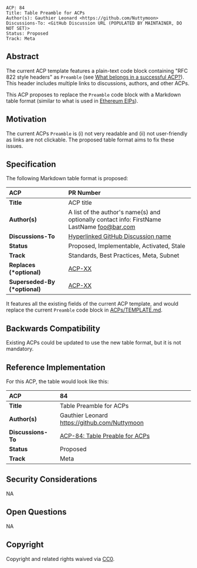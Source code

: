 ```text
ACP: 84
Title: Table Preamble for ACPs
Author(s): Gauthier Leonard <https://github.com/Nuttymoon>
Discussions-To: <GitHub Discussion URL (POPULATED BY MAINTAINER, DO NOT SET)>
Status: Proposed
Track: Meta
```

## Abstract

The current ACP template features a plain-text code block containing "RFC 822 style headers" as `Preamble` (see [What belongs in a successful ACP?](https://github.com/avalanche-foundation/ACPs?tab=readme-ov-file#what-belongs-in-a-successful-acp)). This header includes multiple links to discussions, authors, and other ACPs.

This ACP proposes to replace the `Preamble` code block with a Markdown table format (similar to what is used in [Ethereum EIPs](https://github.com/ethereum/EIPs/blob/master/EIPS/eip-1.md)).

## Motivation

The current ACPs `Preamble` is (i) not very readable and (ii) not user-friendly as links are not clickable. The proposed table format aims to fix these issues.

## Specification

The following Markdown table format is proposed:

| ACP                            | PR Number                                                                                    |
| :----------------------------- | :------------------------------------------------------------------------------------------- |
| **Title**                      | ACP title                                                                                    |
| **Author(s)**                  | A list of the author's name(s) and optionally contact info: FirstName LastName <foo@bar.com> |
| **Discussions-To**             | [Hyperlinked GitHub Discussion name](./README.md)                                            |
| **Status**                     | Proposed, Implementable, Activated, Stale                                                    |
| **Track**                      | Standards, Best Practices, Meta, Subnet                                                      |
| **Replaces (\*optional)**      | [ACP-XX](./README.md)                                                                        |
| **Superseded-By (\*optional)** | [ACP-XX](./README.md)                                                                        |

It features all the existing fields of the current ACP template, and would replace the current `Preamble` code block in [ACPs/TEMPLATE.md](../TEMPLATE.md).

## Backwards Compatibility

Existing ACPs could be updated to use the new table format, but it is not mandatory.

## Reference Implementation

For this ACP, the table would look like this:

| ACP                | 84                                              |
| :----------------- | :---------------------------------------------- |
| **Title**          | Table Preamble for ACPs                         |
| **Author(s)**      | Gauthier Leonard <https://github.com/Nuttymoon> |
| **Discussions-To** | [ACP-84: Table Preable for ACPs](./README.md)   |
| **Status**         | Proposed                                        |
| **Track**          | Meta                                            |

## Security Considerations

NA

## Open Questions

NA

## Copyright

Copyright and related rights waived via [CC0](https://creativecommons.org/publicdomain/zero/1.0/).
